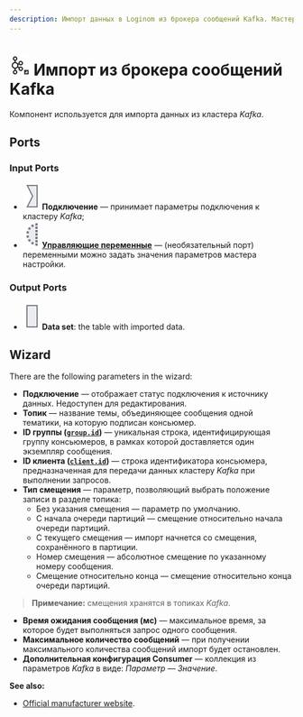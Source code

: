```yaml
---
description: Импорт данных в Loginom из брокера сообщений Kafka. Мастер настройки.
---
```

# ![ ](./../../images/icons/common/data-sources/kafka-import_default.svg) Импорт из брокера сообщений Kafka
Компонент используется для импорта данных из кластера *Kafka*.
## Ports
### Input Ports

* ![Порт подключений](./../../images/icons/app/node/ports/inputs/link_inactive.svg) **Подключение** — принимает параметры подключения к кластеру *Kafka*;
* ![ ](./../../images/icons/app/node/ports/inputs-optional/variable_inactive.svg) [**Управляющие переменные**](./../../workflow/variables/control-variables.md) — (необязательный порт) переменными можно задать значения параметров мастера настройки.
### Output Ports
* ![ ](./../../images/icons/app/node/ports/inputs/table_inactive.svg) **Data set**: the table with imported data.
## Wizard
There are the following parameters in the wizard:
* **Подключение** — отображает статус подключения к источнику данных. Недоступен для редактирования.
* **Топик** — название темы, объединяющее сообщения одной тематики, на которую подписан консьюмер.
* **ID группы ([`group.id`](https://kafka.apache.org/documentation/#consumerconfigs_group.id))** — уникальная строка, идентифицирующая группу консьюмеров, в рамках которой доставляется один экземпляр сообщения.
* **ID клиента ([`client.id`](https://kafka.apache.org/documentation/#consumerconfigs_client.id))** — строка идентификатора консьюмера, предназначенная для передачи данных кластеру *Kafka* при выполнении запросов.
* **Тип смещения** — параметр, позволяющий выбрать положение записи в разделе топика:
   * Без указания смещения — параметр по умолчанию.
   * С начала очереди партиций — смещение относительно начала очереди партиций.
   * С текущего смещения — импорт начнется со смещения, сохранённого в партиции.
   * Номер смещения — абсолютное смещение по указанному номеру сообщения.
   * Смещение относительно конца — смещение относительно конца очереди партиций.
> **Примечание:**  смещения хранятся в топиках *Kafka*.
* **Время ожидания сообщения (мс)** — максимальное время, за которое будет выполняться запрос одного сообщения.
* **Максимальное количество сообщений** — при получении максимального количества сообщений импорт будет остановлен.
* **Дополнительная конфигурация Consumer** — коллекция из параметров *Kafka* в виде: *Параметр — Значение*.

**See also:**
* [Official manufacturer website](https://kafka.apache.org/documentation/).
